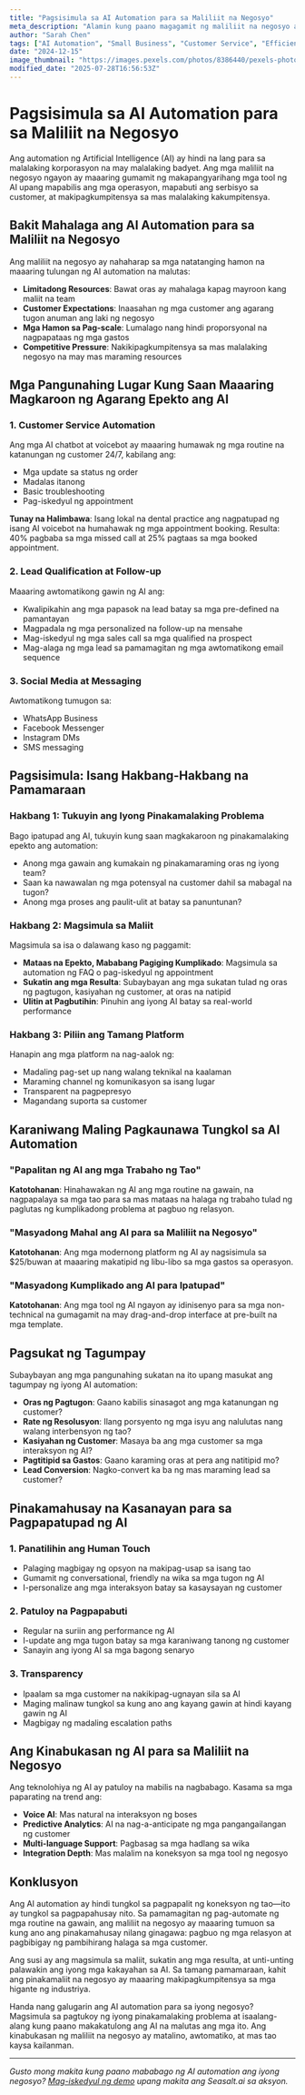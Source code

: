 ```yaml
---
title: "Pagsisimula sa AI Automation para sa Maliliit na Negosyo"
meta_description: "Alamin kung paano magagamit ng maliliit na negosyo ang AI automation upang mapabuti ang serbisyo sa customer, mapataas ang kahusayan, at mapalago ang negosyo nang hindi lumalampas sa badyet."
author: "Sarah Chen"
tags: ["AI Automation", "Small Business", "Customer Service", "Efficiency"]
date: "2024-12-15"
image_thumbnail: "https://images.pexels.com/photos/8386440/pexels-photo-8386440.jpeg?auto=compress&cs=tinysrgb&w=800"
modified_date: "2025-07-28T16:56:53Z"
---
```


# Pagsisimula sa AI Automation para sa Maliliit na Negosyo

Ang automation ng Artificial Intelligence (AI) ay hindi na lang para sa malalaking korporasyon na may malalaking badyet. Ang mga maliliit na negosyo ngayon ay maaaring gumamit ng makapangyarihang mga tool ng AI upang mapabilis ang mga operasyon, mapabuti ang serbisyo sa customer, at makipagkumpitensya sa mas malalaking kakumpitensya.

## Bakit Mahalaga ang AI Automation para sa Maliliit na Negosyo

Ang maliliit na negosyo ay nahaharap sa mga natatanging hamon na maaaring tulungan ng AI automation na malutas:

- **Limitadong Resources**: Bawat oras ay mahalaga kapag mayroon kang maliit na team
- **Customer Expectations**: Inaasahan ng mga customer ang agarang tugon anuman ang laki ng negosyo
- **Mga Hamon sa Pag-scale**: Lumalago nang hindi proporsyonal na nagpapataas ng mga gastos
- **Competitive Pressure**: Nakikipagkumpitensya sa mas malalaking negosyo na may mas maraming resources

## Mga Pangunahing Lugar Kung Saan Maaaring Magkaroon ng Agarang Epekto ang AI

### 1. Customer Service Automation

Ang mga AI chatbot at voicebot ay maaaring humawak ng mga routine na katanungan ng customer 24/7, kabilang ang:

- Mga update sa status ng order
- Madalas itanong
- Basic troubleshooting
- Pag-iskedyul ng appointment

**Tunay na Halimbawa**: Isang lokal na dental practice ang nagpatupad ng isang AI voicebot na humahawak ng mga appointment booking. Resulta: 40% pagbaba sa mga missed call at 25% pagtaas sa mga booked appointment.

### 2. Lead Qualification at Follow-up

Maaaring awtomatikong gawin ng AI ang:

- Kwalipikahin ang mga papasok na lead batay sa mga pre-defined na pamantayan
- Magpadala ng mga personalized na follow-up na mensahe
- Mag-iskedyul ng mga sales call sa mga qualified na prospect
- Mag-alaga ng mga lead sa pamamagitan ng mga awtomatikong email sequence

### 3. Social Media at Messaging

Awtomatikong tumugon sa:

- WhatsApp Business
- Facebook Messenger
- Instagram DMs
- SMS messaging

## Pagsisimula: Isang Hakbang-Hakbang na Pamamaraan

### Hakbang 1: Tukuyin ang Iyong Pinakamalaking Problema

Bago ipatupad ang AI, tukuyin kung saan magkakaroon ng pinakamalaking epekto ang automation:

- Anong mga gawain ang kumakain ng pinakamaraming oras ng iyong team?
- Saan ka nawawalan ng mga potensyal na customer dahil sa mabagal na tugon?
- Anong mga proses ang paulit-ulit at batay sa panuntunan?

### Hakbang 2: Magsimula sa Maliit

Magsimula sa isa o dalawang kaso ng paggamit:

- **Mataas na Epekto, Mababang Pagiging Kumplikado**: Magsimula sa automation ng FAQ o pag-iskedyul ng appointment
- **Sukatin ang mga Resulta**: Subaybayan ang mga sukatan tulad ng oras ng pagtugon, kasiyahan ng customer, at oras na natipid
- **Ulitin at Pagbutihin**: Pinuhin ang iyong AI batay sa real-world performance

### Hakbang 3: Piliin ang Tamang Platform

Hanapin ang mga platform na nag-aalok ng:

- Madaling pag-set up nang walang teknikal na kaalaman
- Maraming channel ng komunikasyon sa isang lugar
- Transparent na pagpepresyo
- Magandang suporta sa customer

## Karaniwang Maling Pagkaunawa Tungkol sa AI Automation

### "Papalitan ng AI ang mga Trabaho ng Tao"

**Katotohanan**: Hinahawakan ng AI ang mga routine na gawain, na nagpapalaya sa mga tao para sa mas mataas na halaga ng trabaho tulad ng paglutas ng kumplikadong problema at pagbuo ng relasyon.

### "Masyadong Mahal ang AI para sa Maliliit na Negosyo"

**Katotohanan**: Ang mga modernong platform ng AI ay nagsisimula sa $25/buwan at maaaring makatipid ng libu-libo sa mga gastos sa operasyon.

### "Masyadong Kumplikado ang AI para Ipatupad"

**Katotohanan**: Ang mga tool ng AI ngayon ay idinisenyo para sa mga non-technical na gumagamit na may drag-and-drop interface at pre-built na mga template.

## Pagsukat ng Tagumpay

Subaybayan ang mga pangunahing sukatan na ito upang masukat ang tagumpay ng iyong AI automation:

- **Oras ng Pagtugon**: Gaano kabilis sinasagot ang mga katanungan ng customer?
- **Rate ng Resolusyon**: Ilang porsyento ng mga isyu ang nalulutas nang walang interbensyon ng tao?
- **Kasiyahan ng Customer**: Masaya ba ang mga customer sa mga interaksyon ng AI?
- **Pagtitipid sa Gastos**: Gaano karaming oras at pera ang natitipid mo?
- **Lead Conversion**: Nagko-convert ka ba ng mas maraming lead sa customer?

## Pinakamahusay na Kasanayan para sa Pagpapatupad ng AI

### 1. Panatilihin ang Human Touch

- Palaging magbigay ng opsyon na makipag-usap sa isang tao
- Gumamit ng conversational, friendly na wika sa mga tugon ng AI
- I-personalize ang mga interaksyon batay sa kasaysayan ng customer

### 2. Patuloy na Pagpapabuti

- Regular na suriin ang performance ng AI
- I-update ang mga tugon batay sa mga karaniwang tanong ng customer
- Sanayin ang iyong AI sa mga bagong senaryo

### 3. Transparency

- Ipaalam sa mga customer na nakikipag-ugnayan sila sa AI
- Maging malinaw tungkol sa kung ano ang kayang gawin at hindi kayang gawin ng AI
- Magbigay ng madaling escalation paths

## Ang Kinabukasan ng AI para sa Maliliit na Negosyo

Ang teknolohiya ng AI ay patuloy na mabilis na nagbabago. Kasama sa mga paparating na trend ang:

- **Voice AI**: Mas natural na interaksyon ng boses
- **Predictive Analytics**: AI na nag-a-anticipate ng mga pangangailangan ng customer
- **Multi-language Support**: Pagbasag sa mga hadlang sa wika
- **Integration Depth**: Mas malalim na koneksyon sa mga tool ng negosyo

## Konklusyon

Ang AI automation ay hindi tungkol sa pagpapalit ng koneksyon ng tao—ito ay tungkol sa pagpapahusay nito. Sa pamamagitan ng pag-automate ng mga routine na gawain, ang maliliit na negosyo ay maaaring tumuon sa kung ano ang pinakamahusay nilang ginagawa: pagbuo ng mga relasyon at pagbibigay ng pambihirang halaga sa mga customer.

Ang susi ay ang magsimula sa maliit, sukatin ang mga resulta, at unti-unting palawakin ang iyong mga kakayahan sa AI. Sa tamang pamamaraan, kahit ang pinakamaliit na negosyo ay maaaring makipagkumpitensya sa mga higante ng industriya.

Handa nang galugarin ang AI automation para sa iyong negosyo? Magsimula sa pagtukoy ng iyong pinakamalaking problema at isaalang-alang kung paano makakatulong ang AI na malutas ang mga ito. Ang kinabukasan ng maliliit na negosyo ay matalino, awtomatiko, at mas tao kaysa kailanman.

---

*Gusto mong makita kung paano mababago ng AI automation ang iyong negosyo? [Mag-iskedyul ng demo](/#demo) upang makita ang Seasalt.ai sa aksyon.*
